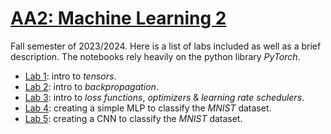 # [AA2: Machine Learning 2](https://www.fib.upc.edu/en/studies/bachelors-degrees/bachelor-degree-data-science-and-engineering/curriculum/syllabus/AA2-GCED)
Fall semester of 2023/2024. Here is a list of labs included as well as a brief description. The notebooks rely heavily on the python library _PyTorch_.

* [Lab 1](/AA2/lab1): intro to _tensors_.
* [Lab 2](/AA2/lab2): intro to _backpropagation_.
* [Lab 3](/AA2/lab3): intro to _loss functions_, _optimizers_ & _learning rate schedulers_.
* [Lab 4](/AA2/lab4): creating a simple MLP to classify the _MNIST_ dataset.
* [Lab 5](/AA2/lab5): creating a CNN to classify the _MNIST_ dataset.